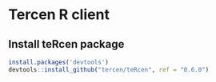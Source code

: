 # Tercen R client

## Install teRcen package

```R
install.packages('devtools')
devtools::install_github("tercen/teRcen", ref = "0.6.0")
```